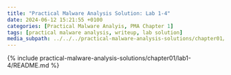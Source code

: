 ```yaml
---
title: "Practical Malware Analysis Solution: Lab 1-4"
date: 2024-06-12 15:21:55 +0100
categories: [Practical Malware Analyis, PMA Chapter 1]
tags: [practical malware analysis, writeup, lab solution]
media_subpath: ../../../practical-malware-analysis-solutions/chapter01/lab1-4
---
```


{% include practical-malware-analysis-solutions/chapter01/lab1-4/README.md %}